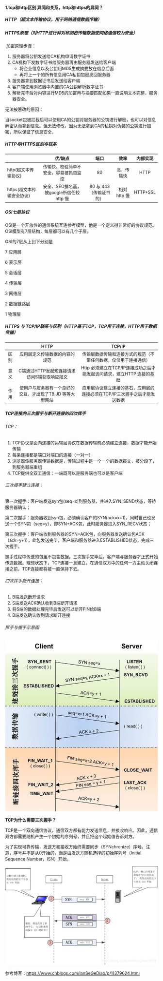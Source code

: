 #### 1.tcp和http区别 异同和关系，http和https的异同？

##### **HTTP（超文本传输协议，用于网络通信数据传输）**

##### **HTTPS原理（对HTTP进行非对称加密传输数据使网络通信较为安全）**

​	加密原理步骤：

1. 服务器将公钥发送给CA机构申请数字证书
2. CA机构下发数字证书给服务器再由服务器发送给客户端
   - 将企业信息以及公钥用MD5生成摘要放在信息后面
   - 再将上一个的所有信息用CA私钥加密发回服务器
3. 服务器拿到数据证书后发送给客户端
4. 客户端使用浏览器中内置的CA公钥解析数字证书
5. 解析完毕后对内容进行MD5的加密再与摘要匹配如果一直说明文本完整，服务器安全。

无法被篡改的原因：

当socket包被拦截后可以使用CA的公钥对服务器的公钥进行解密，也可以对信息解密从而拿到信息。但无法修改，因为无法拿到CA的私钥对伪装的公钥进行加密，所以保证了信息安全。

##### HTTP与HTTPS区别与联系

|                           |                 优/缺点                  |          端口           |    效率     | 内部实现 |
| ------------------------- | :--------------------------------------: | :---------------------: | :---------: | :------: |
| http(超文本传输协议)      |  传输快、校验简单不安全，容易被抓包监控  |           80            | 高，传输快  |   HTTP   |
| https(超文本传输安全协议) | 安全、SEO排名高，被google所信任较http 慢 | 80 与 443（传输证书的） | 相对http 慢 | HTTP+SSL |

##### OSI七层协议

OSI是一个开放性的通信系统互连参考模型，他是一个定义得非常好的协议规范。OSI模型有7层结构，每层都可以有几个子层。

OSI的7层从上到下分别是 

7 应用层 

6 表示层 

5 会话层 

4 传输层 

3 网络层 

2 数据链路层 

1 物理层 

##### HTTPS 与 TCP/IP联系与区别（HTTP基于TCP，TCP用于连接，HTTP用于数据传输）

|      |                            HTTP                            |                            TCP/IP                            |
| :--: | :--------------------------------------------------------: | :----------------------------------------------------------: |
| 区别 |               应用层定义传输数据的内容的规范               | 传输层数据传输和连接方式的规范（不带任何数据，仅仅用于连接通信） |
| 意义 |        C端通过HTTP发起短连接请求访问S端获取响应报文        | Http 必须建立在TCP/IP连接成功之后才能发起访问请求，建立HTTP 连接的基础 |
| 作用 | 使用户与服务器有一个良好的交互，才出现了TB,JD 等等大型网站 | 应用层协议建立连接的基石，应用层的连接必须在TCP/IP三次握手之后才能发送数据 |

##### TCP连接的三次握手与断开连接的四次挥手

###### TCP：

1. TCP协议是面向连接的运输层协议在数据传输前必须建立连接，数据才能开始传输
2. 每条连接都是端口对端口的连接（一对一）
3. 浏览器像服务器传输数据是，传输过程中是一个一个的数据报文，被分段了，到服务器端重组
4. TCP提供全双工通信：一端既可以是服务端也可以是客户端

###### 三次握手建立连接：

第一次握手：客户端发送syn包(seq=x)到服务器，并进入SYN_SEND状态，等待服务器确认；

第二次握手：服务器收到syn包，必须确认客户的SYN(ack=x+1)，同时自己也发送一个SYN包（seq=y），即SYN+ACK包，此时服务器进入SYN_RECV状态；

第三次握手：客户端收到服务器的SYN+ACK包，向服务器发送确认包ACK（ack=y+1），此包发送完毕，客户端和服务器进入ESTABLISHED状态，完成三次握手。

握手过程中传送的包里不包含数据，三次握手完毕后，客户端与服务器才正式开始传送数据。理想状态下，TCP连接一旦建立，在通信双方中的任何一方主动关闭连接之前，TCP连接都将被一直保持下去。

###### 四次挥手断开连接：

1. B端发送断开请求
2. S端发送ACK确认收到B端断开请求
3. 将S端的数据处理完毕后发送可以断开FIN给B端
4. B端发送确认收到请求断开连接

###### 挥手与握手示意图

![TCP的挥手与握手](./../img/TCP的挥手与握手.png)

**TCP为什么需要三次握手？**

TCP是一个双向通信协议，通信双方都有能力发送信息，并接收响应。因此，通信双方都需要随机产生一个初始的序列号，并且把这个起始值告诉对方。

为了实现可靠传输，发送方和接收方始终需要同步（SYNchronize）序号。注意，序号并不是从0开始的，而是由发送方随机选择的初始序列号（Initial Sequence Number，ISN）开始。

![TCP三次握手](./../img/TCP三次握手.png)

参考博客：https://www.cnblogs.com/lanSeGeDiao/p/11379624.html